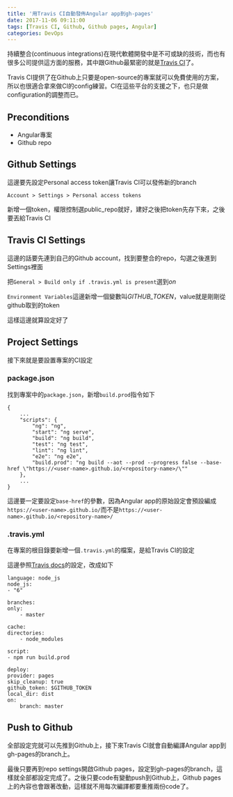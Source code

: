 ```yaml
---
title: '用Travis CI自動發佈Angular app到gh-pages'
date: 2017-11-06 09:11:00
tags: [Travis CI, Github, Github pages, Angular]
categories: DevOps
---
```


持續整合(continuous integrations)在現代軟體開發中是不可或缺的技術，而也有很多公司提供這方面的服務，其中跟Github最緊密的就是[Travis CI](travis-ci.org)了。

<!--More-->

Travis CI提供了在Github上只要是open-source的專案就可以免費使用的方案，所以也很適合拿來做CI的config練習。CI在這些平台的支援之下，也只是做configuration的調整而已。

## Preconditions

+ Angular專案
+ Github repo

## Github Settings

這邊要先設定Personal access token讓Travis CI可以發佈新的branch

`Account > Settings > Personal access tokens`

新增一個token，權限控制選public_repo就好，建好之後把token先存下來，之後要丟給Travis CI

## Travis CI Settings

這邊的話要先連到自己的Github account，找到要整合的repo，勾選之後進到Settings裡面

把`General > Build only if .travis.yml is present`選到*on*

`Environment Variables`這邊新增一個變數叫*GITHUB_TOKEN*，value就是剛剛從github取到的token

這樣這邊就算設定好了

## Project Settings

接下來就是要設置專案的CI設定

### package.json

找到專案中的`package.json`，新增`build.prod`指令如下

    {
        ...
        "scripts": {
            "ng": "ng",
            "start": "ng serve",
            "build": "ng build",
            "test": "ng test",
            "lint": "ng lint",
            "e2e": "ng e2e",
            "build.prod": "ng build --aot --prod --progress false --base-href \"https://<user-name>.github.io/<repository-name>/\""
        },
        ...
    }

這邊要一定要設定`base-href`的參數，因為Angular app的原始設定會預設編成`https://<user-name>.github.io/`而不是`https://<user-name>.github.io/<repository-name>/`

### .travis.yml

在專案的根目錄要新增一個`.travis.yml`的檔案，是給Travis CI的設定

這邊參照[Travis docs](https://docs.travis-ci.com/user/deployment/pages/#Setting-the-GitHub-token)的設定，改成如下

    language: node_js
    node_js:
    - "6"
    
    branches:
    only:
        - master
    
    cache:
    directories:
        - node_modules
    
    script:
    - npm run build.prod
    
    deploy:
    provider: pages
    skip_cleanup: true
    github_token: $GITHUB_TOKEN
    local_dir: dist
    on:
        branch: master

## Push to Github

全部設定完就可以先推到Github上，接下來Travis CI就會自動編譯Angular app到gh-pages的branch上。

最後只要再到repo settings開啟Github pages，設定到gh-pages的branch，這樣就全部都設定完成了。之後只要code有變動push到Github上，Github pages上的內容也會跟著改動，這樣就不用每次編譯都要重推兩份code了。
